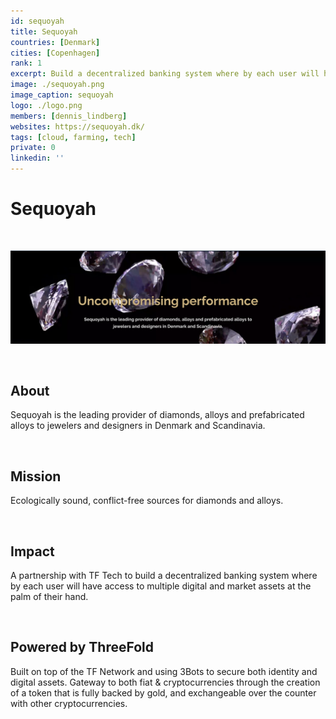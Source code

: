 ```yaml
---
id: sequoyah
title: Sequoyah
countries: [Denmark]
cities: [Copenhagen]
rank: 1
excerpt: Build a decentralized banking system where by each user will have access to multiple digital and market assets at the palm of their hand.
image: ./sequoyah.png
image_caption: sequoyah
logo: ./logo.png
members: [dennis_lindberg]
websites: https://sequoyah.dk/
tags: [cloud, farming, tech]
private: 0
linkedin: ''
---
```


# Sequoyah

<br/>

![sequoyah](sequoyah2.png)

<br/>

## About

Sequoyah is the leading provider of diamonds, alloys and prefabricated alloys to jewelers and designers in Denmark and Scandinavia.

<br/>

## Mission

Ecologically sound, conflict-free sources for diamonds and alloys.

<br/>

## Impact

A partnership with TF Tech to build a decentralized banking system where by each user will have access to multiple digital and market assets at the palm of their hand.

<br/>

## Powered by ThreeFold

Built on top of the TF Network and using 3Bots to secure both identity and digital assets. Gateway to both fiat & cryptocurrencies through the creation of a token that is fully backed by gold, and exchangeable over the counter with other cryptocurrencies.


